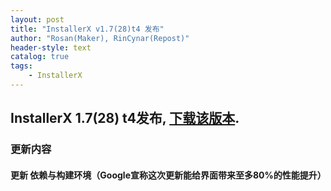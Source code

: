 ```yaml
---
layout: post
title: "InstallerX v1.7(28)t4 发布"
author: "Rosan(Maker), RinCynar(Repost)"
header-style: text
catalog: true
tags:
    - InstallerX
---
```


## InstallerX 1.7(28) t4发布, [下载该版本](/file/InstallerX_1.7(28)-t4.apk).

### 更新内容

#### 更新 依赖与构建环境（Google宣称这次更新能给界面带来至多80%的性能提升）
